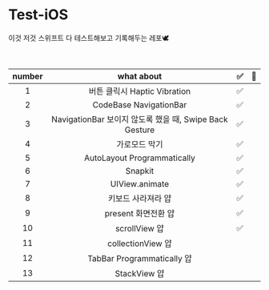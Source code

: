 # Test-iOS
이것 저것 스위프트 다 테스트해보고 기록해두는 레포🕊

<br>

| number   |      what about      |  ✅  | 📂 |
|:----------:|:-------------:|:------:|:------:|
| 1 |  버튼 클릭시 Haptic Vibration | ✅ |
| 2 |    CodeBase NavigationBar   | ✅ |
| 3 | NavigationBar 보이지 않도록 했을 때, Swipe Back Gesture |   ✅  |
| 4 | 가로모드 막기 |   ✅  |
| 5 | AutoLayout Programmatically |  ✅   |
| 6 | Snapkit |   ✅  |
| 7 | UIView.animate | ✅  |
| 8 | 키보드 사라져라 얍 | ✅ |
| 9 | present 화면전환 얍 | ✅ |
| 10 | scrollView 얍 | ✅ |
| 11 | collectionView 얍 |  |
| 12 | TabBar Programmatically 얍 |  |
| 13 | StackView 얍 |  |
